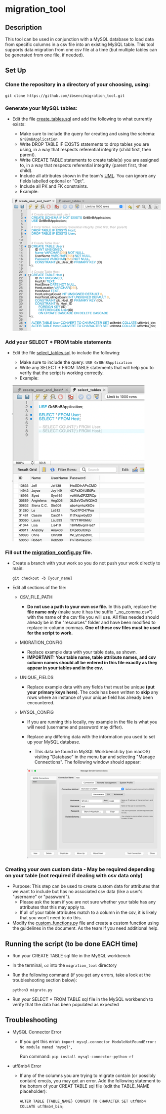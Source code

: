 # migration_tool

## Description

This tool can be used in conjunction with a MySQL database to load data from specific columns in a csv file into an existing MySQL table. This tool supports data migration from one csv file at a time (but multiple tables can be generated from one file, if needed).

## Set Up

### Clone the repository in a directory of your choosing, using:

`git clone https://github.com/ibsenc/migration_tool.git`

### Generate your MySQL tables:

- Edit the file [create_tables.sql](sql_files/create_tables.sql) and add the following to what currently exists:

  - Make sure to include the query for creating and using the schema: `Gr8BnBApplication`
  - Write DROP TABLE IF EXISTS statements to drop tables you are using, in a way that respects referential integrity (child first, then parent).
  - Write CREATE TABLE statements to create table(s) you are assigned to, in a way that respects referential integrity (parent first, then child).
  - Include all attributes shown in the team's [UML](https://app.diagrams.net/#G1s17or0YGwgyqoSGFZvlyd2DtB4UtBDTB). You can ignore any fields labelled optional or "Opt".
  - Include all PK and FK constraints.
  - Example:

  ![CREATE TABLE example screenshot](example_screenshots/example_sql_create_tables.png)

### Add your SELECT \* FROM table statements

- Edit the file [select_tables.sql](sql_files/select_tables.sql) to include the following:

  - Make sure to include the query: `USE Gr8BnBApplication`
  - Write any SELECT \* FROM TABLE statements that will help you to verify that the script is working correctly.
  - Example:

  ![SELECT * FROM TABLE example screenshot](example_screenshots/example_sql_select_tables.png)

### Fill out the [migration_config.py](migration_config.py) file.

- Create a branch with your work so you do not push your work directly to main:

  `git checkout -b [your_name]`

- Edit all sections of the file:

  - CSV_FILE_PATH
    - **Do not use a path to your own csv file.** In this path, replace the **file name only** (make sure it has the suffix "\_no_comma.csv") with the name of the csv file you will use. All files needed should already be in the "resources" folder and have been modified to replace in-column commas. **One of these csv files must be used for the script to work.**
  - MIGRATION_CONFIG
    - Replace example data with your table data, as shown.
    - **IMPORTANT: Your table name, table attribute names, and csv column names should all be entered in this file exactly as they appear in your tables and in the csv.**
  - UNIQUE_FIELDS
    - Replace example data with any fields that must be unique **(put your primary keys here)**. The code has been written to **skip** any rows where an instance of your unique field has already been encountered.
  - MYSQL_CONFIG

    - If you are running this locally, my example in the file is what you will need (username and password may differ).
    - Replace any differing data with the information you used to set up your MySQL database.

      - This data be found in MySQL Workbench by (on macOS) visiting "Database" in the menu bar and selecting "Manage Connections". The following window should appear:

      ![MySQL Connection Details](example_screenshots/example_mysql_connection_details.png)

### Creating your own custom data - May be required depending on your table (not required if dealing with csv data only)

- Purpose: This step can be used to create custom data for attributes that we want to include but has no associated csv data (like a user's "username" or "password").
  - Please ask the team if you are not sure whether your table has any attributes that this may apply to.
  - If all of your table attributes match to a column in the csv, it is likely that you won't need to do this.
- Modify the [custom_functions.py](custom_functions.py) file and create a custom function using the guidelines in the document. As the team if you need additional help.

## Running the script (to be done EACH time)

- Run your CREATE TABLE sql file in the MySQL workbench
- In the terminal, `cd` into the `migration_tool` directory
- Run the following command (if you get any errors, take a look at the troubleshooting section below):

  `python3 migrate.py`

- Run your SELECT \* FROM TABLE sql file in the MySQL workbench to verify that the data has been populated as expected

## Troubleshooting

- MySQL Connector Error

  - If you get this error:
    `import mysql.connector ModuleNotFoundError: No module named 'mysql'`,

    Run command: `pip install mysql-connector-python-rf`

- utf8mb4 Error

  - If any of the columns you are trying to migrate contain (or possibly contain) emojis, you may get an error. Add the following statement to the bottom of your CREAT TABLE sql file (edit the TABLE_NAME placeholder):

    `ALTER TABLE {TABLE_NAME} CONVERT TO CHARACTER SET utf8mb4 COLLATE utf8mb4_bin;`

